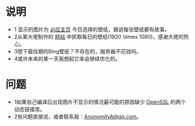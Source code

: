 # 说明

- 1 显示的图片为 [必应主页](www.bing.com) 今日选择的壁纸，据说每张壁纸都有故事。
- 2从某大佬制作的 [网站](https://api.dujin.org/bing/1920.php) 中抓取每日的壁纸(1920 \times 1080)，感谢大佬的热心。
- 3想下载往期的Bing壁纸？不存在的，服务器不花钱吗。
- 4或许未来的某一天我想起它来会继续优化的。
# 问题
- 1如果自己编译后出现图片不显示的情况最可能的原因缺少 [OpenSSL](https://blog.csdn.net/xiaolong1126626497/article/details/105220160) 的两个动态链接库。
- 2有问题直接说，或者联系我：AnonymityA@qq.com。